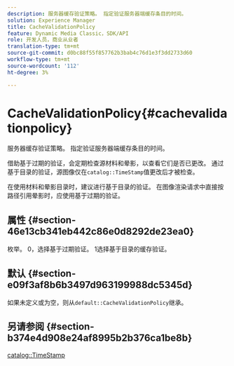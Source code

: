 ```yaml
---
description: 服务器缓存验证策略。 指定验证服务器端缓存条目的时间。
solution: Experience Manager
title: CacheValidationPolicy
feature: Dynamic Media Classic，SDK/API
role: 开发人员，商业从业者
translation-type: tm+mt
source-git-commit: d0bc88f55f857762b3bab4c76d1e3f3dd2733d60
workflow-type: tm+mt
source-wordcount: '112'
ht-degree: 3%

---
```



# CacheValidationPolicy{#cachevalidationpolicy}

服务器缓存验证策略。 指定验证服务器端缓存条目的时间。

借助基于过期的验证，会定期检查源材料和晕影，以查看它们是否已更改。 通过基于目录的验证，源图像仅在`catalog::TimeStamp`值更改后才被检查。

在使用材料和晕影目录时，建议进行基于目录的验证。 在图像渲染请求中直接按路径引用晕影时，应使用基于过期的验证。

## 属性 {#section-46e13cb341eb442c86e0d8292de23ea0}

枚举。 0，选择基于过期验证。 1选择基于目录的缓存验证。

## 默认 {#section-e09f3af8b6b3497d963199988dc5345d}

如果未定义或为空，则从`default::CacheValidationPolicy`继承。

## 另请参阅 {#section-b374e4d908e24af8995b2b376ca1be8b}

[catalog::TimeStamp](../../../../../ir-api/material-cat/image-rendering-api-ref/c-ir-material-catalog/c-ir-material-data-reference/r-ir-timestamp-dataref.md#reference-6daf7973dc4f4b4e9e8165756db7c319)
